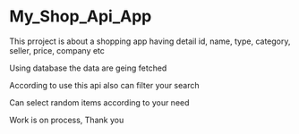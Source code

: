 # My_Shop_Api_App

This prroject is about a shopping app having detail id, name, type, category, seller, price, company etc

Using database the data are geing fetched

According to use this api also can filter your search

Can select random items according to your need

Work is on process, Thank you
